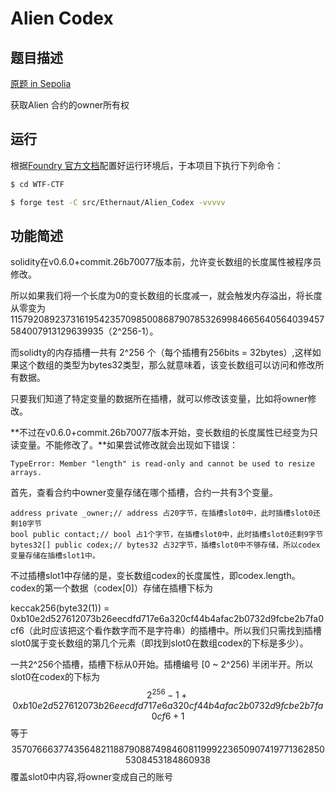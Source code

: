 # Alien Codex

## 题目描述

[原题 in Sepolia](https://ethernaut.openzeppelin.com/level/0x27bC920e7C426500a0e7D63Bb037800A7288abC1)

获取Alien 合约的owner所有权

## 运行

根据[Foundry 官方文档](https://getfoundry.sh/)配置好运行环境后，于本项目下执行下列命令：

```sh
$ cd WTF-CTF

$ forge test -C src/Ethernaut/Alien_Codex -vvvvv
```

## 功能简述

solidity在v0.6.0+commit.26b70077版本前，允许变长数组的长度属性被程序员修改。

所以如果我们将一个长度为0的变长数组的长度减一，就会触发内存溢出，将长度从零变为115792089237316195423570985008687907853269984665640564039457584007913129639935（2^256-1）。

而solidty的内存插槽一共有 2^256 个（每个插槽有256bits = 32bytes）,这样如果这个数组的类型为bytes32类型，那么就意味着，该变长数组可以访问和修改所有数据。

只要我们知道了特定变量的数据所在插槽，就可以修改该变量，比如将owner修改。

**不过在v0.6.0+commit.26b70077版本开始，变长数组的长度属性已经变为只读变量。不能修改了。**如果尝试修改就会出现如下错误：

```
TypeError: Member "length" is read-only and cannot be used to resize arrays.
```

首先，查看合约中owner变量存储在哪个插槽，合约一共有3个变量。

```solidity
address private _owner;// address 占20字节，在插槽slot0中，此时插槽slot0还剩10字节
bool public contact;// bool 占1个字节，在插槽slot0中，此时插槽slot0还剩9字节
bytes32[] public codex;// bytes32 占32字节，插槽slot0中不够存储，所以codex变量存储在插槽slot1中。
```

不过插槽slot1中存储的是，变长数组codex的长度属性，即codex.length。codex的第一个数据（codex[0]）存储在插槽下标为

keccak256(byte32(1)) = 0xb10e2d527612073b26eecdfd717e6a320cf44b4afac2b0732d9fcbe2b7fa0cf6（此时应该把这个看作数字而不是字符串）的插槽中。所以我们只需找到插槽slot0属于变长数组的第几个元素（即找到slot0在数组codex的下标是多少）。

一共2^256个插槽，插槽下标从0开始。插槽编号 [0 ~ 2^256) 半闭半开。所以slot0在codex的下标为 
$$
\mathop{{2}}\nolimits^{{256}} - 1 + 0xb10e2d527612073b26eecdfd717e6a320cf44b4afac2b0732d9fcbe2b7fa0cf6 +1
$$
等于
$$
35707666377435648211887908874984608119992236509074197713628505308453184860938
$$
覆盖slot0中内容,将owner变成自己的账号